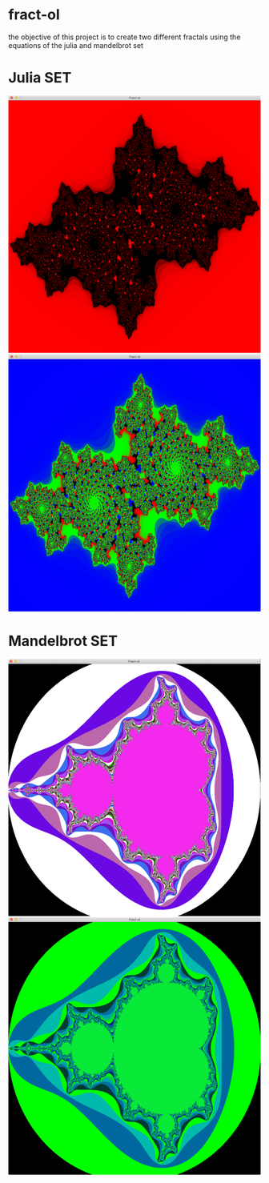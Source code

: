 # fract-ol
the objective of this project is to create two different fractals using the equations of the julia and mandelbrot set

# Julia SET

![alt text](https://github.com/abello-r/fract-ol/blob/main/srcs/red_julia.png)
![alt text](https://github.com/abello-r/fract-ol/blob/main/srcs/blue_julia.png)

# Mandelbrot SET

![alt text](https://github.com/abello-r/fract-ol/blob/main/srcs/white_man.png)
![alt text](https://github.com/abello-r/fract-ol/blob/main/srcs/green_man.png)
